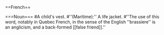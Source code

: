 ==French==

===Noun===
#A child's vest.
#''(Maritime):'' A life jacket.
#''The use of this word, notably in Quebec French, in the sense of the English ''brassiere'' is an anglicism, and a back-formed [[false friend]].''